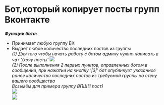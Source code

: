 # Бот,который копирует посты групп Вконтакте   
***Функции бота:***
- Принимает любую группу ВК
- Выдает любое количество последних постов из группы     
*(1) Для того чтобы начать работу с ботом админу нужно написать в чат '/хочу посты'*
![](https://i.imgur.com/EO77MAr.jpg)  
*(2) После выполнения 2 первых пунктов, оправленных ботом в сообщении, при нажатии на кнопку '|3|' бот опубликует указанное ранее количество последних постов из требуемой группы на стену вашего сообщества*                   
*Возьмём для примера группу ВПШ(1 пост)*                          
![](https://i.imgur.com/fppIt8e.jpg)  
![](https://i.imgur.com/xdAXoqr.jpg)  

